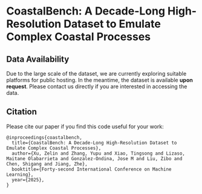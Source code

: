 # CoastalBench: A Decade-Long High-Resolution Dataset to Emulate Complex Coastal Processes

## Data Availability
Due to the large scale of the dataset, we are currently exploring suitable platforms for public hosting. In the meantime, the dataset is available **upon request**. Please contact us directly if you are interested in accessing the data.


## Citation
Please cite our paper if you find this code useful for your work:
```
@inproceedings{coastalbench,
  title={CoastalBench: A Decade-Long High-Resolution Dataset to Emulate Complex Coastal Processes},
  author={Xu, Zelin and Zhang, Yupu and Xiao, Tingsong and Lizaso, Maitane Olabarrieta and Gonzalez-Ondina, Jose M and Liu, Zibo and Chen, Shigang and Jiang, Zhe},
  booktitle={Forty-second International Conference on Machine Learning},
  year={2025},
}
```

